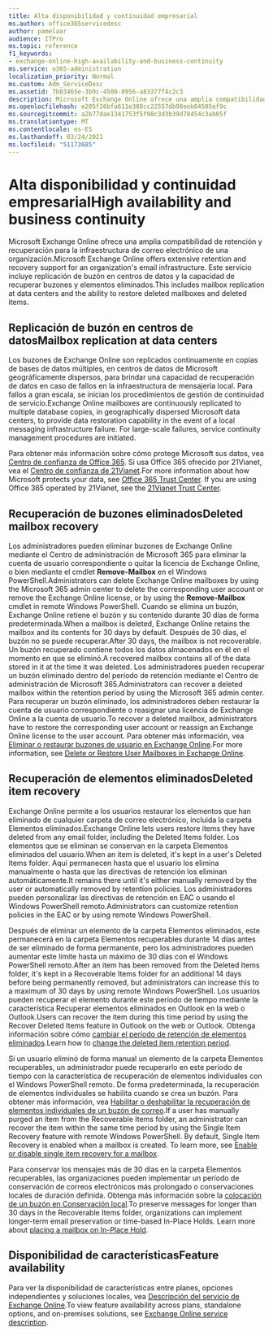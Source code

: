```yaml
---
title: Alta disponibilidad y continuidad empresarial
ms.author: office365servicedesc
author: pamelaar
audience: ITPro
ms.topic: reference
f1_keywords:
- exchange-online-high-availability-and-business-continuity
ms.service: o365-administration
localization_priority: Normal
ms.custom: Adm_ServiceDesc
ms.assetid: 7b03465e-3b9c-4500-8956-a83377f4c2c3
description: Microsoft Exchange Online ofrece una amplia compatibilidad de retención y recuperación para la infraestructura de correo electrónico de una organización. Este servicio incluye replicación de buzón en centros de datos y la capacidad de recuperar buzones y elementos eliminados.
ms.openlocfilehash: e205f26bfa611e388cc22557db98eeb84505ef9c
ms.sourcegitcommit: a2b77dae1341753f5f98c3d3b39d70454c3ab05f
ms.translationtype: MT
ms.contentlocale: es-ES
ms.lasthandoff: 03/24/2021
ms.locfileid: "51173685"
---
```

# <a name="high-availability-and-business-continuity"></a><span data-ttu-id="7a749-104">Alta disponibilidad y continuidad empresarial</span><span class="sxs-lookup"><span data-stu-id="7a749-104">High availability and business continuity</span></span>

<span data-ttu-id="7a749-105">Microsoft Exchange Online ofrece una amplia compatibilidad de retención y recuperación para la infraestructura de correo electrónico de una organización.</span><span class="sxs-lookup"><span data-stu-id="7a749-105">Microsoft Exchange Online offers extensive retention and recovery support for an organization's email infrastructure.</span></span> <span data-ttu-id="7a749-106">Este servicio incluye replicación de buzón en centros de datos y la capacidad de recuperar buzones y elementos eliminados.</span><span class="sxs-lookup"><span data-stu-id="7a749-106">This includes mailbox replication at data centers and the ability to restore deleted mailboxes and deleted items.</span></span>
  
## <a name="mailbox-replication-at-data-centers"></a><span data-ttu-id="7a749-107">Replicación de buzón en centros de datos</span><span class="sxs-lookup"><span data-stu-id="7a749-107">Mailbox replication at data centers</span></span>

<span data-ttu-id="7a749-p103">Los buzones de Exchange Online son replicados continuamente en copias de bases de datos múltiples, en centros de datos de Microsoft geográficamente dispersos, para brindar una capacidad de recuperación de datos en caso de fallos en la infraestructura de mensajería local. Para fallos a gran escala, se inician los procedimientos de gestión de continuidad de servicio.</span><span class="sxs-lookup"><span data-stu-id="7a749-p103">Exchange Online mailboxes are continuously replicated to multiple database copies, in geographically dispersed Microsoft data centers, to provide data restoration capability in the event of a local messaging infrastructure failure. For large-scale failures, service continuity management procedures are initiated.</span></span>
  
<span data-ttu-id="7a749-p104">Para obtener más información sobre cómo protege Microsoft sus datos, vea [Centro de confianza de Office 365](https://go.microsoft.com/fwlink/p/?LinkId=299135). Si usa Office 365 ofrecido por 21Vianet, vea el [Centro de confianza de 21Vianet](https://www.21vbluecloud.com/office365/trustcenter/onlineservices.mdl).</span><span class="sxs-lookup"><span data-stu-id="7a749-p104">For more information about how Microsoft protects your data, see [Office 365 Trust Center](https://go.microsoft.com/fwlink/p/?LinkId=299135). If you are using Office 365 operated by 21Vianet, see the [21Vianet Trust Center](https://www.21vbluecloud.com/office365/trustcenter/onlineservices.mdl).</span></span>
  
## <a name="deleted-mailbox-recovery"></a><span data-ttu-id="7a749-112">Recuperación de buzones eliminados</span><span class="sxs-lookup"><span data-stu-id="7a749-112">Deleted mailbox recovery</span></span>

<span data-ttu-id="7a749-113">Los administradores pueden eliminar buzones de Exchange Online mediante el Centro de administración de Microsoft 365 para eliminar la cuenta de usuario correspondiente o quitar la licencia de Exchange Online, o bien mediante el cmdlet **Remove-Mailbox** en el Windows PowerShell.</span><span class="sxs-lookup"><span data-stu-id="7a749-113">Administrators can delete Exchange Online mailboxes by using the Microsoft 365 admin center to delete the corresponding user account or remove the Exchange Online license, or by using the **Remove-Mailbox** cmdlet in remote Windows PowerShell.</span></span> <span data-ttu-id="7a749-114">Cuando se elimina un buzón, Exchange Online retiene el buzón y su contenido durante 30 días de forma predeterminada.</span><span class="sxs-lookup"><span data-stu-id="7a749-114">When a mailbox is deleted, Exchange Online retains the mailbox and its contents for 30 days by default.</span></span> <span data-ttu-id="7a749-115">Después de 30 días, el buzón no se puede recuperar.</span><span class="sxs-lookup"><span data-stu-id="7a749-115">After 30 days, the mailbox is not recoverable.</span></span> <span data-ttu-id="7a749-116">Un buzón recuperado contiene todos los datos almacenados en él en el momento en que se eliminó.</span><span class="sxs-lookup"><span data-stu-id="7a749-116">A recovered mailbox contains all of the data stored in it at the time it was deleted.</span></span> <span data-ttu-id="7a749-117">Los administradores pueden recuperar un buzón eliminado dentro del período de retención mediante el Centro de administración de Microsoft 365.</span><span class="sxs-lookup"><span data-stu-id="7a749-117">Administrators can recover a deleted mailbox within the retention period by using the Microsoft 365 admin center.</span></span> <span data-ttu-id="7a749-118">Para recuperar un buzón eliminado, los administradores deben restaurar la cuenta de usuario correspondiente o reasignar una licencia de Exchange Online a la cuenta de usuario.</span><span class="sxs-lookup"><span data-stu-id="7a749-118">To recover a deleted mailbox, administrators have to restore the corresponding user account or reassign an Exchange Online license to the user account.</span></span> <span data-ttu-id="7a749-119">Para obtener más información, vea [Eliminar o restaurar buzones de usuario en Exchange Online](/exchange/recipients-in-exchange-online/delete-or-restore-mailboxes).</span><span class="sxs-lookup"><span data-stu-id="7a749-119">For more information, see [Delete or Restore User Mailboxes in Exchange Online](/exchange/recipients-in-exchange-online/delete-or-restore-mailboxes).</span></span>
  
## <a name="deleted-item-recovery"></a><span data-ttu-id="7a749-120">Recuperación de elementos eliminados</span><span class="sxs-lookup"><span data-stu-id="7a749-120">Deleted item recovery</span></span>

<span data-ttu-id="7a749-121">Exchange Online permite a los usuarios restaurar los elementos que han eliminado de cualquier carpeta de correo electrónico, incluida la carpeta Elementos eliminados.</span><span class="sxs-lookup"><span data-stu-id="7a749-121">Exchange Online lets users restore items they have deleted from any email folder, including the Deleted Items folder.</span></span> <span data-ttu-id="7a749-122">Los elementos que se eliminan se conservan en la carpeta Elementos eliminados del usuario.</span><span class="sxs-lookup"><span data-stu-id="7a749-122">When an item is deleted, it's kept in a user's Deleted Items folder.</span></span> <span data-ttu-id="7a749-123">Aquí permanecen hasta que el usuario los elimina manualmente o hasta que las directivas de retención los eliminan automáticamente.</span><span class="sxs-lookup"><span data-stu-id="7a749-123">It remains there until it's either manually removed by the user or automatically removed by retention policies.</span></span> <span data-ttu-id="7a749-124">Los administradores pueden personalizar las directivas de retención en EAC o usando el Windows PowerShell remoto.</span><span class="sxs-lookup"><span data-stu-id="7a749-124">Administrators can customize retention policies in the EAC or by using remote Windows PowerShell.</span></span>
  
<span data-ttu-id="7a749-125">Después de eliminar un elemento de la carpeta Elementos eliminados, este permanecerá en la carpeta Elementos recuperables durante 14 días antes de ser eliminado de forma permanente, pero los administradores pueden aumentar este límite hasta un máximo de 30 días con el Windows PowerShell remoto.</span><span class="sxs-lookup"><span data-stu-id="7a749-125">After an item has been removed from the Deleted Items folder, it's kept in a Recoverable Items folder for an additional 14 days before being permanently removed, but administrators can increase this to a maximum of 30 days by using remote Windows PowerShell.</span></span> <span data-ttu-id="7a749-126">Los usuarios pueden recuperar el elemento durante este período de tiempo mediante la característica Recuperar elementos eliminados en Outlook en la web o Outlook.</span><span class="sxs-lookup"><span data-stu-id="7a749-126">Users can recover the item during this time period by using the Recover Deleted Items feature in Outlook on the web or Outlook.</span></span> <span data-ttu-id="7a749-127">Obtenga información sobre cómo [cambiar el período de retención de elementos eliminados](/exchange/recipients-in-exchange-online/manage-user-mailboxes/change-deleted-item-retention).</span><span class="sxs-lookup"><span data-stu-id="7a749-127">Learn how to [change the deleted item retention period](/exchange/recipients-in-exchange-online/manage-user-mailboxes/change-deleted-item-retention).</span></span>
  
<span data-ttu-id="7a749-p108">Si un usuario eliminó de forma manual un elemento de la carpeta Elementos recuperables, un administrador puede recuperarlo en este período de tiempo con la característica de recuperación de elementos individuales con el Windows PowerShell remoto. De forma predeterminada, la recuperación de elementos individuales se habilita cuando se crea un buzón. Para obtener más información, vea [Habilitar o deshabilitar la recuperación de elementos individuales de un buzón de correo](/exchange/recipients-in-exchange-online/manage-user-mailboxes/enable-or-disable-single-item-recovery).</span><span class="sxs-lookup"><span data-stu-id="7a749-p108">If a user has manually purged an item from the Recoverable Items folder, an administrator can recover the item within the same time period by using the Single Item Recovery feature with remote Windows PowerShell. By default, Single Item Recovery is enabled when a mailbox is created. To learn more, see [Enable or disable single item recovery for a mailbox](/exchange/recipients-in-exchange-online/manage-user-mailboxes/enable-or-disable-single-item-recovery).</span></span>
  
<span data-ttu-id="7a749-p109">Para conservar los mensajes más de 30 días en la carpeta Elementos recuperables, las organizaciones pueden implementar un período de conservación de correos electrónicos más prolongado o conservaciones locales de duración definida. Obtenga más información sobre la [colocación de un buzón en Conservación local](/exchange/security-and-compliance/in-place-and-litigation-holds).</span><span class="sxs-lookup"><span data-stu-id="7a749-p109">To preserve messages for longer than 30 days in the Recoverable Items folder, organizations can implement longer-term email preservation or time-based In-Place Holds. Learn more about [placing a mailbox on In-Place Hold](/exchange/security-and-compliance/in-place-and-litigation-holds).</span></span>
  
## <a name="feature-availability"></a><span data-ttu-id="7a749-133">Disponibilidad de características</span><span class="sxs-lookup"><span data-stu-id="7a749-133">Feature availability</span></span>

<span data-ttu-id="7a749-134">Para ver la disponibilidad de características entre planes, opciones independientes y soluciones locales, vea [Descripción del servicio de Exchange Online](exchange-online-service-description.md).</span><span class="sxs-lookup"><span data-stu-id="7a749-134">To view feature availability across plans, standalone options, and on-premises solutions, see [Exchange Online service description](exchange-online-service-description.md).</span></span>
